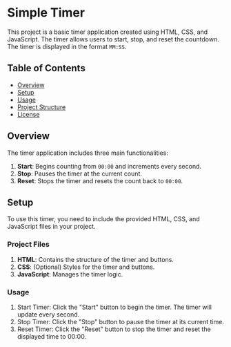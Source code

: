 # Simple Timer

This project is a basic timer application created using HTML, CSS, and JavaScript. The timer allows users to start, stop, and reset the countdown. The timer is displayed in the format `MM:SS`.

## Table of Contents

- [Overview](#overview)
- [Setup](#setup)
- [Usage](#usage)
- [Project Structure](#project-structure)
- [License](#license)

## Overview

The timer application includes three main functionalities:
1. **Start**: Begins counting from `00:00` and increments every second.
2. **Stop**: Pauses the timer at the current count.
3. **Reset**: Stops the timer and resets the count back to `00:00`.

## Setup

To use this timer, you need to include the provided HTML, CSS, and JavaScript files in your project.

### Project Files

1. **HTML**: Contains the structure of the timer and buttons.
2. **CSS**: (Optional) Styles for the timer and buttons.
3. **JavaScript**: Manages the timer logic.

### Usage

1. Start Timer: Click the "Start" button to begin the timer. The timer will update every second.
2. Stop Timer: Click the "Stop" button to pause the timer at its current time.
3. Reset Timer: Click the "Reset" button to stop the timer and reset the displayed time to 00:00.
